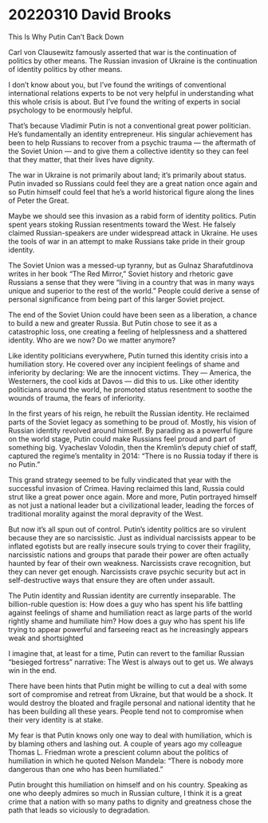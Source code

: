 # 20220310 David Brooks
This Is Why Putin Can’t Back Down

Carl von Clausewitz famously asserted that war is the continuation of politics by other means. The Russian invasion of Ukraine is the continuation of identity politics by other means.

I don’t know about you, but I’ve found the writings of conventional international relations experts to be not very helpful in understanding what this whole crisis is about. But I’ve found the writing of experts in social psychology to be enormously helpful.

That’s because Vladimir Putin is not a conventional great power politician. He’s fundamentally an identity entrepreneur. His singular achievement has been to help Russians to recover from a psychic trauma — the aftermath of the Soviet Union — and to give them a collective identity so they can feel that they matter, that their lives have dignity.

The war in Ukraine is not primarily about land; it’s primarily about status. Putin invaded so Russians could feel they are a great nation once again and so Putin himself could feel that he’s a world historical figure along the lines of Peter the Great.

Maybe we should see this invasion as a rabid form of identity politics. Putin spent years stoking Russian resentments toward the West. He falsely claimed Russian-speakers are under widespread attack in Ukraine. He uses the tools of war in an attempt to make Russians take pride in their group identity.

The Soviet Union was a messed-up tyranny, but as Gulnaz Sharafutdinova writes in her book “The Red Mirror,” Soviet history and rhetoric gave Russians a sense that they were “living in a country that was in many ways unique and superior to the rest of the world.” People could derive a sense of personal significance from being part of this larger Soviet project.

The end of the Soviet Union could have been seen as a liberation, a chance to build a new and greater Russia. But Putin chose to see it as a catastrophic loss, one creating a feeling of helplessness and a shattered identity. Who are we now? Do we matter anymore?

Like identity politicians everywhere, Putin turned this identity crisis into a humiliation story. He covered over any incipient feelings of shame and inferiority by declaring: We are the innocent victims. They — America, the Westerners, the cool kids at Davos — did this to us. Like other identity politicians around the world, he promoted status resentment to soothe the wounds of trauma, the fears of inferiority.

In the first years of his reign, he rebuilt the Russian identity. He reclaimed parts of the Soviet legacy as something to be proud of. Mostly, his vision of Russian identity revolved around himself. By parading as a powerful figure on the world stage, Putin could make Russians feel proud and part of something big. Vyacheslav Volodin, then the Kremlin’s deputy chief of staff, captured the regime’s mentality in 2014: “There is no Russia today if there is no Putin.”

This grand strategy seemed to be fully vindicated that year with the successful invasion of Crimea. Having reclaimed this land, Russia could strut like a great power once again. More and more, Putin portrayed himself as not just a national leader but a civilizational leader, leading the forces of traditional morality against the moral depravity of the West.

But now it’s all spun out of control. Putin’s identity politics are so virulent because they are so narcissistic. Just as individual narcissists appear to be inflated egotists but are really insecure souls trying to cover their fragility, narcissistic nations and groups that parade their power are often actually haunted by fear of their own weakness. Narcissists crave recognition, but they can never get enough. Narcissists crave psychic security but act in self-destructive ways that ensure they are often under assault.

The Putin identity and Russian identity are currently inseparable. The billion-ruble question is: How does a guy who has spent his life battling against feelings of shame and humiliation react as large parts of the world rightly shame and humiliate him? How does a guy who has spent his life trying to appear powerful and farseeing react as he increasingly appears weak and shortsighted

I imagine that, at least for a time, Putin can revert to the familiar Russian “besieged fortress” narrative: The West is always out to get us. We always win in the end.

There have been hints that Putin might be willing to cut a deal with some sort of compromise and retreat from Ukraine, but that would be a shock. It would destroy the bloated and fragile personal and national identity that he has been building all these years. People tend not to compromise when their very identity is at stake.

My fear is that Putin knows only one way to deal with humiliation, which is by blaming others and lashing out. A couple of years ago my colleague Thomas L. Friedman wrote a prescient column about the politics of humiliation in which he quoted Nelson Mandela: “There is nobody more dangerous than one who has been humiliated.”

Putin brought this humiliation on himself and on his country. Speaking as one who deeply admires so much in Russian culture, I think it is a great crime that a nation with so many paths to dignity and greatness chose the path that leads so viciously to degradation.